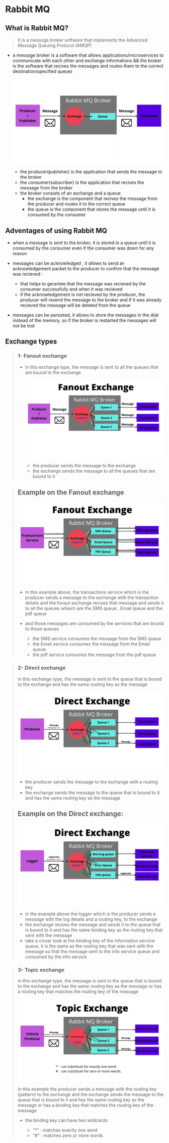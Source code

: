 # Rabbit MQ

## What is Rabbit MQ?

> It is a messsge broker software that implements the Advanced Message Queuing Protocol (AMQP)

- a message broker is a software that allows applications/microservices to communicate with each other and exchange informations && the broker is the software that recives the messages and routes them to the correct destination(specified queue)

  ![](./images/2.png)

  - the producer(publisher) is the application that sends the message to the broker
  - the consumer(subscriber) is the application that recives the message from the broker
  - the broker consists of an exchange and a queue:
    - the exchange is the component that recives the message from the producer and routes it to the correct queue
    - the queue is the component that stores the message until it is consumed by the consumer

## Adventages of using Rabbit MQ

- when a message is sent to the broker, it is stored in a queue until it is consumed by the consumer even if the consumer was down for any reason

- messages can be acknowledged , it allows to send an acknowledgement packet to the producer to confirm that the message was recieved :

  - that helps to gerantee that the message was recieved by the consumer successfully and when it was recieved
  - if the acknowledgement is not recieved by the producer, the producer will resend the message to the broker and if it was already recieved the message will be deleted from the queue

- messages can be persisted, it allows to store the messages in the disk instead of the memory, so if the broker is restarted the messages will not be lost

## Exchange types

> ### 1- Fanout exchange
>
> - in this exchange type, the message is sent to all the queues that are bound to the exchange
>
>   ![](./images/3.png)
>
>   - the producer sends the message to the exchange
>   - the exchange sends the message to all the queues that are bound to it

> ## Example on the Fanout exchange
>
> ![](./images/4.png)
>
> - in this example above, the transactions service which is the producer sends a message to the exchange with the transaction details and the fonaut exchange recives that message and sends it to all the queues whiach are the SMS queue , Email queue and the pdf queue
>
> - and those messages are consumed by the services that are bound to those queues
>   - the SMS service consumes the message from the SMS queue
>   - the Email service consumes the message from the Email queue
>   - the pdf service consumes the message from the pdf queue

> ### 2- Direct exchange
>
> in this exchange type, the message is sent to the queue that is bound to the exchange and has the same routing key as the message
>
> ![](./images/5.png)
>
> - the producer sends the message to the exchange with a routing key
> - the exchange sends the message to the queue that is bound to it and has the same routing key as the message

> ## Example on the Direct exchange:
>
> ![](./images/6.png)
>
> - in the example above the logger which is the producer sends a message with the log details and a routing key, to the exchange
> - the exchange recives the message and sends it to the queue that is bound to it and has the same binding key as the routing key that sent with the message
> - take a closer look at the binding key of the information service queue, it is the same as the routing key that was sent with the message so that the message sent to the info service queue and consumed by the info service

> ### 3- Topic exchange
>
> in this exchange type, the message is sent to the queue that is bound to the exchange and has the same routing key as the message or has a routing key that matches the routing key of the message
>
> ![](./images/7.png)
>
> in this example the producer sends a message with the routing key (pattern) to the exchange and the exchange sends the message to the queue that is bound to it and has the same routing key as the message or has a binding key that matches the routing key of the message
>
> - the binding key can have two wildcards:
>
>   - "\*" : matches exactly one word
>   - "#" : matches zero or more words
